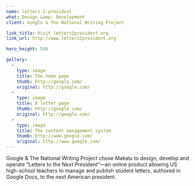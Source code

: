 ```yaml
---
name: letters-2-president
what: Design &amp; Development
client: Google & The National Writing Project

link_title: Visit letters2president.org
link_url: http://www.letters2president.org

hero_height: 536

gallery:
  -
    type: image
    title: The home page
    thumb: http://google.com/
    original: http://google.com/
  -
    type: image
    title: A letter page
    thumb: http://google.com/
    original: http://google.com/
  -
    type: image
    title: The content management system
    thumb: http://www.google.com/
    original: http://www.google.com/
---
```


Google & The National Writing Project chose Makalu to design, develop and operate “Letters to the Next President”—an online product allowing US high-school teachers to manage and publish student letters, authored in Google Docs, to the next American president.